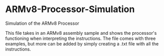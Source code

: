 # ARMv8-Processor-Simulation
Simulation of the ARMv8 Processor

This file takes in an ARMv8 assembly sample and shows the processor's functioning when interpreting the instructions.
The file comes with three examples, but more can be added by simply creating a .txt file with all the instructions.
